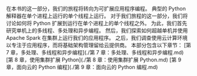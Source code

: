 在本书的这一部分，我们的旅程将转向为可扩展应用程序编程。 典型的 Python 解释器在单个进程上运行的单个线程上运行。 对于我们旅程的这一部分，我们将讨论如何将 Python 扩展到运行在单个进程上的单个线程之外。 为此，我们首先研究单机上的多线程、多处理和异步编程。 然后，我们探索如何超越单机并使用 Apache Spark 在集群上运行我们的应用程序。 之后，我们调查使用云计算环境以专注于应用程序，而将基础架构管理留给云提供商。
本部分包含以下章节：
[第 7 章，多处理、多线程和异步编程](./第 7 章：多处理、多线程和异步编程.md)
[第 8 章，使用集群扩展 Python](./第 8 章：使用集群扩展 Python.md)
[第 9 章，面向云的 Python 编程](./第 9 章：面向云的 Python 编程.md)

